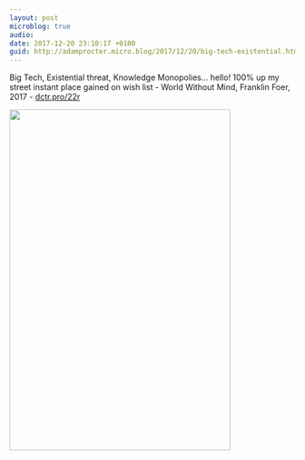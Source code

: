 ```yaml
---
layout: post
microblog: true
audio: 
date: 2017-12-20 23:10:17 +0100
guid: http://adamprocter.micro.blog/2017/12/20/big-tech-existential.html
---
```

Big Tech, Existential threat, Knowledge Monopolies… hello! 100% up my street instant place gained on wish list - World Without Mind, Franklin Foer, 2017 - [dctr.pro/22r](http://dctr.pro/22r)

<img src="http://discursive.adamprocter.co.uk/uploads/2017/aa6fcf9216.jpg" width="389" height="600" />
